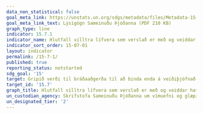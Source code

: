 ```yaml
---
data_non_statistical: false
goal_meta_link: https://unstats.un.org/sdgs/metadata/files/Metadata-15-07-01.pdf
goal_meta_link_text: Lýsigögn Sameinuðu Þjóðanna (PDF 210 KB)
graph_type: line
indicator: 15.7.1
indicator_name: Hlutfall villtra lífvera sem verslað er með og veiddar hafa verið með ólögmætum hætti eða eru í ólöglegum viðskiptum.
indicator_sort_order: 15-07-01
layout: indicator
permalink: /15-7-1/
published: true
reporting_status: notstarted
sdg_goal: '15'
target: Gripið verði til bráðaaðgerða til að binda enda á veiðiþjófnað og ólögleg viðskipti með vernduð dýr og plöntur og reistar skorður við eftirspurn og framboði á ólöglegum afurðum villtra dýra. 
target_id: '15.7'
graph_title: Hlutfall villtra lífvera sem verslað er með og veiddar hafa verið með ólögmætum hætti eða eru í ólöglegum viðskiptum.
un_custodian_agency: Skrifstofa Sameinuðu Þjóðanna um vímuefni og glæpi (UNODC)
un_designated_tier: '2'
---
```

